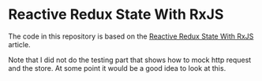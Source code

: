# Reactive Redux State With RxJS

The code in this repository is based on the
[Reactive Redux State With RxJS](https://ivanjov.com/reactive-redux-state-with-rxjs/)
article.

Note that I did not do the testing part that shows
how to mock http request and the store.
At some point it would be a good idea to look at this.
